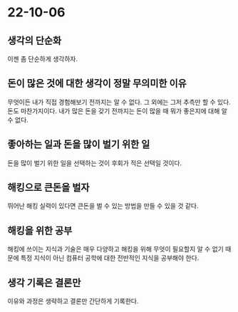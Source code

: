 # 22-10-06

## 생각의 단순화
이젠 좀 단순하게 생각하자. 

## 돈이 많은 것에 대한 생각이 정말 무의미한 이유
무엇이든 내가 직접 경험해보기 전까지는 알 수 없다. 그 외에는 그저 추측만 할 수 있다. 돈도 마찬가지이다. 내가 많은 돈을 갖기 전까지는 돈이 많을 때 뭐가 좋은지에 대해 알 수 없다. 

## 좋아하는 일과 돈을 많이 벌기 위한 일
돈을 많이 벌기 위한 일을 선택하는 것이 후회가 적은 선택일 것이다.

## 해킹으로 큰돈을 벌자
뛰어난 해킹 실력이 있다면 큰돈을 벌 수 있는 방법을 만들 수 있을 것 같다.

## 해킹을 위한 공부
해킹에 쓰이는 지식과 기술은 매우 다양하고 해킹을 위해 무엇이 필요할지 알 수 없기 때문에 특정 지식이 아닌 컴퓨터 공학에 대한 전반적인 지식을 공부해야 한다. 

## 생각 기록은 결론만
이유와 과정은 생략하고 결론만 간단하게 기록한다.